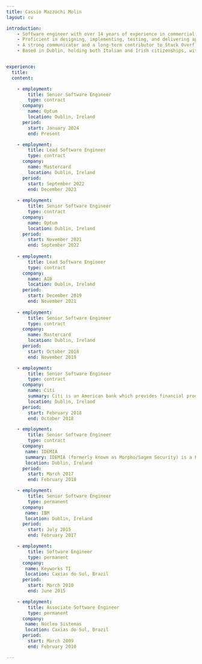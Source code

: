 ```yaml
---
title: Cassio Mazzochi Molin
layout: cv

introduction:
    - Software engineer with over 14 years of experience in commercial software development.
    - Proficient in designing, implementing, testing, and delivering applications with Java, Spring Boot, Kafka, Docker, and cloud technologies. Skilled in Python for scripting and data processing. Experienced in microservices, event-driven architectures, containers, REST over HTTP, API security, CI/CD, and testing.
    - A strong communicator and a long-term contributor to Stack Overflow, experienced in leading teams, performing code reviews, mentoring team members, and driving the adoption of best practices to enhance the software development processes.
    - Based in Dublin, holding both Italian and Irish citizenships, with no visas required to work in the EU/EEA/UK.


experience:
  title: 
  content:

    - employment:
        title: Senior Software Engineer
        type: contract 
      company:
        name: Optum
        location: Dublin, Ireland
      period:
        start: January 2024
        end: Present

    - employment:
        title: Lead Software Engineer
        type: contract 
      company:
        name: Mastercard
        location: Dublin, Ireland
      period:
        start: September 2022
        end: December 2023
    
    - employment:
        title: Senior Software Engineer
        type: contract 
      company:
        name: Optum
        location: Dublin, Ireland
      period:
        start: November 2021
        end: September 2022
    
    - employment:
        title: Lead Software Engineer
        type: contract 
      company:
        name: AIB
        location: Dublin, Ireland
      period:
        start: December 2019
        end: November 2021
    
    - employment:
        title: Senior Software Engineer
        type: contract
      company:
        name: Mastercard
        location: Dublin, Ireland
      period:
        start: October 2018
        end: November 2019

    - employment:
        title: Senior Software Engineer
        type: contract
      company:
        name: Citi
        summary: Citi is an American bank which provides financial products and services for consumers, corporations, and governments.
        location: Dublin, Ireland
      period: 
        start: February 2018
        end: October 2018

    - employment:
        title: Senior Software Engineer
        type: contract
      company:
       name: IDEMIA
       summary: IDEMIA (formerly known as Morpho/Sagem Security) is a French multinational company specialised in solutions for digital identity.
       location: Dublin, Ireland
      period:
        start: March 2017
        end: February 2018

    - employment:
        title: Senior Software Engineer
        type: permanent
      company:
       name: IBM
       location: Dublin, Ireland 
      period:
        start: July 2015
        end: February 2017

    - employment:
        title: Software Engineer
        type: permanent
      company:
       name: Keyworks TI
       location: Caxias do Sul, Brazil
      period:
        start: March 2010
        end: June 2015

    - employment:
        title: Associate Software Engineer
        type: permanent
      company:
       name: Núcleo Sistemas
       location: Caxias do Sul, Brazil
      period:
        start: March 2009
        end: February 2010

---
```


